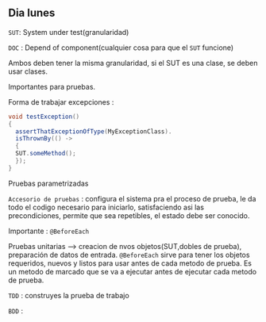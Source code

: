 ## Dia lunes
`SUT`:  System under test(granularidad)

`DOC` : Depend of component(cualquier cosa para que el `SUT` funcione)

Ambos deben tener la misma granularidad, si el SUT es una clase, se deben usar clases.

Importantes para pruebas.

Forma de trabajar excepciones :

```java
void testException()
{
  assertThatExceptionOfType(MyExceptionClass).
  isThrownBy(() ->
  {
  SUT.someMethod();
  });
}
```

Pruebas parametrizadas

`Accesorio de pruebas` : configura el sistema pra el proceso de prueba, le da todo el codigo necesario para iniciarlo, satisfaciendo asi las precondiciones, permite que sea repetibles, el estado debe ser conocido.

Importante : `@BeforeEach`

Pruebas unitarias --> creacion de nvos objetos(SUT,dobles de prueba), preparación de datos de entrada.
`@BeforeEach` sirve para tener los objetos requeridos, nuevos y listos para usar antes de cada metodo de prueba.
Es un metodo de marcado que se va a ejecutar antes de ejecutar cada metodo de prueba.

`TDD` : construyes la prueba de trabajo

`BDD` : 
